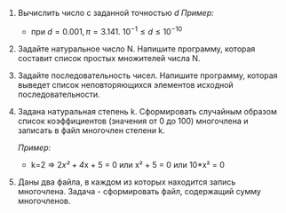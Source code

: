 1. Вычислить число c заданной точностью *d*
    *Пример:* 
    - при $d = 0.001, π = 3.141.$    $10^{-1} ≤ d ≤10^{-10}$
    
2. Задайте натуральное число N. Напишите программу, которая составит список простых множителей числа N.
3. Задайте последовательность чисел. Напишите программу, которая выведет список неповторяющихся элементов исходной последовательности.
4. Задана натуральная степень k. Сформировать случайным образом список коэффициентов (значения от 0 до 100) многочлена и записать в файл многочлен степени k.
    
    *Пример:* 
    
    - k=2 => 2*x² + 4*x + 5 = 0 или x² + 5 = 0 или 10*x² = 0

34. Даны два файла, в каждом из которых находится запись многочлена. Задача - сформировать файл, содержащий сумму многочленов.
